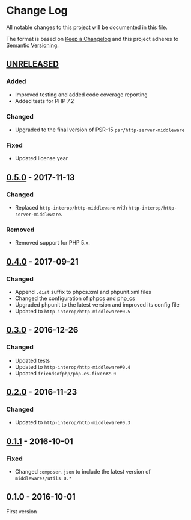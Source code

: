 # Change Log

All notable changes to this project will be documented in this file.

The format is based on [Keep a Changelog](http://keepachangelog.com/) 
and this project adheres to [Semantic Versioning](http://semver.org/).

## [UNRELEASED]

### Added

- Improved testing and added code coverage reporting
- Added tests for PHP 7.2

### Changed

- Upgraded to the final version of PSR-15 `psr/http-server-middleware`

### Fixed

- Updated license year

## [0.5.0] - 2017-11-13

### Changed

- Replaced `http-interop/http-middleware` with  `http-interop/http-server-middleware`.

### Removed

- Removed support for PHP 5.x.

## [0.4.0] - 2017-09-21

### Changed

- Append `.dist` suffix to phpcs.xml and phpunit.xml files
- Changed the configuration of phpcs and php_cs
- Upgraded phpunit to the latest version and improved its config file
- Updated to `http-interop/http-middleware#0.5`

## [0.3.0] - 2016-12-26

### Changed

- Updated tests
- Updated to `http-interop/http-middleware#0.4`
- Updated `friendsofphp/php-cs-fixer#2.0`

## [0.2.0] - 2016-11-23

### Changed

- Updated to `http-interop/http-middleware#0.3`

## [0.1.1] - 2016-10-01

### Fixed

- Changed `composer.json` to include the latest version of `middlewares/utils 0.*`

## 0.1.0 - 2016-10-01

First version

[UNRELEASED]: https://github.com/middlewares/method-override/compare/v0.5.0...HEAD
[0.5.0]: https://github.com/middlewares/method-override/compare/v0.4.0...v0.5.0
[0.4.0]: https://github.com/middlewares/method-override/compare/v0.3.0...v0.4.0
[0.3.0]: https://github.com/middlewares/method-override/compare/v0.2.0...v0.3.0
[0.2.0]: https://github.com/middlewares/method-override/compare/v0.1.1...v0.2.0
[0.1.1]: https://github.com/middlewares/method-override/compare/v0.1.0...v0.1.1
